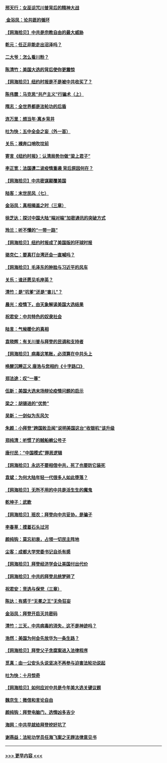 #### [邢天行：女巫诅咒川普背后的精神大战](../pages/nsc993/n12517257.md?t=11012301) 
#### [ 金浴凤：论共匪的循环](../pages/nsc993/n12517133.md?t=11012301) 
#### [【网海拾贝】中共是宗教自由的最大威胁](../pages/nsc993/n12516879.md?t=11012301) 
#### [乾元：任正非能走出沼泽吗？](../pages/nsc993/n12515831.md?t=11012301) 
#### [二大爷：怎么看川粉？](../pages/nsc993/n12515820.md?t=11012301) 
#### [陈清竹：美国大选的背后使你更震惊](../pages/nsc993/n12515589.md?t=11012301) 
#### [【网海拾贝】纽约时报是不是被中共收买了？](../pages/nsc993/n12515122.md?t=11012301) 
#### [陈伟霆：马克思“共产主义”行骗术（上）](../pages/nsc993/n12510217.md?t=11012301) 
#### [隋志：全世界都是法轮功的后盾](../pages/nsc993/n12510636.md?t=11012301) 
#### [连万里：想当年‧离乡背井](../pages/nsc993/n12510623.md?t=11012301) 
#### [吐为快：五中全会之妄（外一首）](../pages/nsc993/n12510470.md?t=11012301) 
#### [关乐：裸奔口哨吹坟前](../pages/nsc993/n12510403.md?t=11012301) 
#### [寄言《纽约时报》：认清局势勿做“梁上君子”](../pages/nsc993/n12510042.md?t=11012301) 
#### [李正宽：法国遭二波疫情重袭 背后原因何在？](../pages/nsc993/n12509971.md?t=11012301) 
#### [【网海拾贝】中共密谋颠覆美国](../pages/nsc993/n12509816.md?t=11012301) 
#### [陆客：末世民风（七）](../pages/nsc993/n12507822.md?t=11012301) 
#### [金浴凤：真相揭盖之时（三章）](../pages/nsc993/n12507804.md?t=11012301) 
#### [徐芝达：探讨中国大陆“端对端”加密通讯的突破方式](../pages/nsc993/n12507682.md?t=11012301) 
#### [玲兰：听不懂的“一带一路”](../pages/nsc993/n12507669.md?t=11012301) 
#### [【网海拾贝】纽约时报成了美国版的环球时报](../pages/nsc993/n12507053.md?t=11012301) 
#### [骆克仁：要真打台湾还会一直喊吗？](../pages/nsc993/n12506843.md?t=11012301) 
#### [【网海拾贝】毛泽东的肿脸与习近平的风车](../pages/nsc993/n12504537.md?t=11012301) 
#### [关乐：谁还愿见毛岸英？](../pages/nsc993/n12503866.md?t=11012301) 
#### [清竹：是“坑爹”还是“害儿”？](../pages/nsc993/n12503034.md?t=11012301) 
#### [晨光：疫情下，由天象解读美国大选结果](../pages/nsc993/n12502536.md?t=11012301) 
#### [祝君安：中共特色的奴隶社会](../pages/nsc993/n12501529.md?t=11012301) 
#### [陆言：气候暖化的真相](../pages/nsc993/n12501183.md?t=11012301) 
#### [袁晓辉：有关川普与拜登的民调和支持者](../pages/nsc993/n12500433.md?t=11012301) 
#### [【网海拾贝】病毒这笔账，必须算在中共头上](../pages/nsc993/n12500320.md?t=11012301) 
#### [唤醒沉睡正义 唐浩与您相约《十字路口》](../pages/nsc993/n12497980.md?t=11012301) 
#### [郑法途：叹“一尊”](../pages/nsc993/n12498837.md?t=11012301) 
#### [伍新：美国大选末场辩论疫情问题的启示](../pages/nsc993/n12498829.md?t=11012301) 
#### [梁之：胡锡进的“优势”](../pages/nsc993/n12498780.md?t=11012301) 
#### [吴新：一剑似为东风欠](../pages/nsc993/n12498772.md?t=11012301) 
#### [朱颜：小拜登“跨国败丑闻”说明美国这台“收银机”该升级](../pages/nsc993/n12498731.md?t=11012301) 
#### [郑纯清：听惯了的贼船艄公号子](../pages/nsc993/n12498721.md?t=11012301) 
#### [唐付民：“中国模式”罪恶逻辑](../pages/nsc993/n12498310.md?t=11012301) 
#### [【网海拾贝】永远不要相信中共，死了也要防它装死](../pages/nsc993/n12498162.md?t=11012301) 
#### [袁斌：为何大陆年轻一代很多人如此堕落？](../pages/nsc993/n12495696.md?t=11012301) 
#### [【网海拾贝】无所不用的中共是活生生的魔鬼](../pages/nsc993/n12495621.md?t=11012301) 
#### [乾坤子：武歌](../pages/nsc993/n12493391.md?t=11012301) 
#### [【网海拾贝】班农：拜登向中共妥协，是骗子](../pages/nsc993/n12492877.md?t=11012301) 
#### [李春草：摸着石头过河](../pages/nsc993/n12491121.md?t=11012301) 
#### [颜纯钩：莫忘初衷，占领一切民主阵地](../pages/nsc993/n12490965.md?t=11012301) 
#### [尘客：成都大学党委书记自杀有感](../pages/nsc993/n12490950.md?t=11012301) 
#### [【网海拾贝】拜登经济学会让美国付出代价](../pages/nsc993/n12489662.md?t=11012301) 
#### [【网海拾贝】中共的拜登总统梦碎了](../pages/nsc993/n12487896.md?t=11012301) 
#### [祝君安：竞选与保党（三章）](../pages/nsc993/n12487258.md?t=11012301) 
#### [陈达：有感于“无冕之王”无免狂妄](../pages/nsc993/n12485133.md?t=11012301) 
#### [金浴凤：拜登开启灭共密码](../pages/nsc993/n12485125.md?t=11012301) 
#### [清竹：三天，中共病毒的消失，这不是神迹吗？](../pages/nsc993/n12485027.md?t=11012301) 
#### [浩然：美国为何会先放华为一条生路？](../pages/nsc993/n12484997.md?t=11012301) 
#### [【网海拾贝】拜登父子贪腐案进入法律程序](../pages/nsc993/n12484957.md?t=11012301) 
#### [觅真：由一公安头头说坚决不再参与迫害法轮功说起](../pages/nsc993/n12484212.md?t=11012301) 
#### [吐为快：十月惊奇](../pages/nsc993/n12484172.md?t=11012301) 
#### [【网海拾贝】如何应对中共是今年美大选关键议题](../pages/nsc993/n12483755.md?t=11012301) 
#### [魏京生：微信和言论自由](../pages/nsc993/n12483372.md?t=11012301) 
#### [颜纯钩：拜登电脑门，选情凶多吉少](../pages/nsc993/n12482666.md?t=11012301) 
#### [海网：中共早就给拜登挖好坑了](../pages/nsc993/n12482660.md?t=11012301) 
#### [谢燕益：法轮功学员任海飞案之无罪法律意见书](../pages/nsc993/n12482512.md?t=11012301) 

----
#### [ >>> 更早内容 <<< ](../indexes/nsc993-earlier.md)
